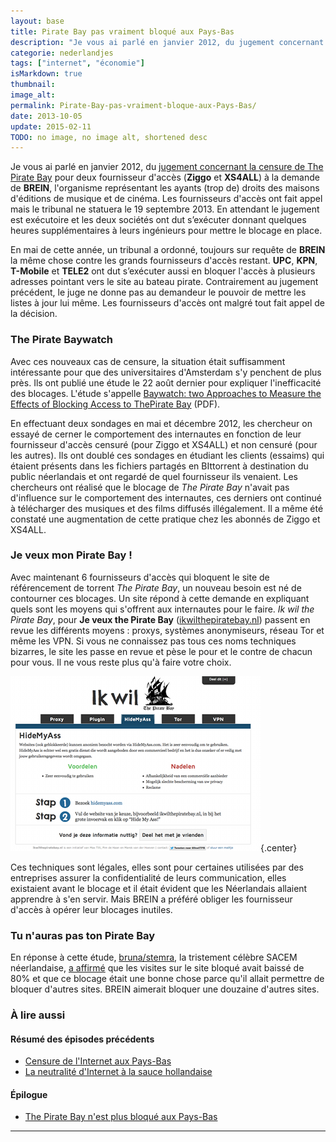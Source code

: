 ```yaml
---
layout: base
title: Pirate Bay pas vraiment bloqué aux Pays-Bas
description: "Je vous ai parlé en janvier 2012, du jugement concernant la censure de The Pirate Bay pour deux fournisseur d'accès (Ziggo et XS4ALL) à la demande de BREIN, "
categorie: nederlandjes
tags: ["internet", "économie"]
isMarkdown: true
thumbnail: 
image_alt: 
permalink: Pirate-Bay-pas-vraiment-bloque-aux-Pays-Bas/
date: 2013-10-05
update: 2015-02-11
TODO: no image, no image alt, shortened desc
---
```


Je vous ai parlé en janvier 2012, du [jugement concernant la censure de The Pirate Bay](http://meinamsterdam.nl/censure-de-l-internet-aux-pays-bas) pour deux fournisseur d'accès (**Ziggo** et **XS4ALL**) à la demande de **BREIN**, l'organisme représentant les ayants (trop de) droits des maisons d'éditions de musique et de cinéma. Les fournisseurs d'accès ont fait appel mais le tribunal ne statuera le 19 septembre 2013. En attendant le jugement est exécutoire et les deux sociétés ont dut s’exécuter donnant quelques heures supplémentaires à leurs ingénieurs pour mettre le blocage en place.

En mai de cette année, un tribunal a ordonné, toujours sur requête de **BREIN** la même chose contre les grands fournisseurs d'accès restant. **UPC**, **KPN**, **T-Mobile** et **TELE2** ont dut s’exécuter aussi en bloquer l'accès à plusieurs adresses pointant vers le site au bateau pirate. Contrairement au jugement précédent, le juge ne donne pas au demandeur le pouvoir de mettre les listes à jour lui même. Les fournisseurs d'accès ont malgré tout fait appel de la décision.

### The Pirate Baywatch

Avec ces nouveaux cas de censure, la situation était suffisamment intéressante pour que des universitaires d'Amsterdam s'y penchent de plus près. Ils ont publié une étude le 22 août dernier pour expliquer l'inefficacité des blocages. L'étude s'appelle [Baywatch: two Approaches to Measure the Effects of Blocking Access to ThePirate Bay](http://www.ivir.nl/publications/poort/Baywatch.pdf) (PDF).

En effectuant deux sondages en mai et décembre 2012, les chercheur on essayé de cerner le comportement des internautes en fonction de leur fournisseur d'accès censuré (pour Ziggo et XS4ALL) et non censuré (pour les autres). Ils ont doublé ces sondages en étudiant les clients (essaims) qui étaient présents dans les fichiers partagés en BIttorrent à destination du public néerlandais et ont regardé de quel fournisseur ils venaient. Les chercheurs ont réalisé que le blocage de *The Pirate Bay* n'avait pas d'influence sur le comportement des internautes, ces derniers ont continué à télécharger des musiques et des films diffusés illégalement. Il a même été constaté une augmentation de cette pratique chez les abonnés de Ziggo et XS4ALL.

### Je veux mon Pirate Bay !

Avec maintenant 6 fournisseurs d'accès qui bloquent le site de référencement de torrent *The Pirate Bay*, un nouveau besoin est né de contourner ces blocages. Un site répond à cette demande en expliquant quels sont les moyens qui s'offrent aux internautes pour le faire. *Ik wil the Pirate Bay*, pour **Je veux the Pirate Bay** ([ikwilthepiratebay.nl](http://www.ikwilthepiratebay.nl)) passent en revue les différents moyens : proxys, systèmes anonymiseurs, réseau Tor et même les VPN. Si vous ne connaissez pas tous ces noms techniques bizarres, le site les passe en revue et pèse le pour et le contre de chacun pour vous. Il ne vous reste plus qu'à faire votre choix.

![Ik Wil The Pirate Bay](ik-wil-the-pirate-bay.png){.center}

Ces techniques sont légales, elles sont pour certaines utilisées par des entreprises assurer la confidentialité de leurs communication, elles existaient avant le blocage et il était évident que les Néerlandais allaient apprendre à s'en servir. Mais BREIN a préféré obliger les fournisseur d'accès à opérer leur blocages inutiles.

### Tu n'auras pas ton Pirate Bay

En réponse à cette étude, [bruna/stemra](http://meinamsterdam.nl/buma-stemra), la tristement célèbre SACEM néerlandaise, [a affirmé](http://www.totaaltv.nl/nieuws/13690/blokkade-pirate-bay-geen-succes:-brein-wil-meer-blokkades.html) que les visites sur le site bloqué avait baissé de 80% et que ce blocage était une bonne chose parce qu'il allait permettre de bloquer d'autres sites. BREIN aimerait bloquer une douzaine d'autres sites.

### À lire aussi

#### Résumé des épisodes précédents
* [Censure de l'Internet aux Pays-Bas](/censure-de-l-internet-aux-pays-bas)  
* [La neutralité d'Internet à la sauce hollandaise](/La-neutralite-Internet-sauce-hollandaise)  

#### Épilogue
* [The Pirate Bay n'est plus bloqué aux Pays-Bas](/The-Pirate-Bay-n-est-plus-bloque-aux-Pays-Bas)  
---